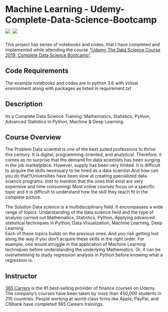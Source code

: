 # Machine Learning - Udemy-Complete-Data-Science-Bootcamp [![](https://img.shields.io/github/license/sourcerer-io/hall-of-fame.svg?colorB=ff0000)](https://github.com/rsanimeshUdemy-Complete-Data-Science-Bootcamp/blob/master/LICENSE.txt)  [![](https://img.shields.io/badge/Rahul-Sinha-brightgreen.svg?colorB=ff0000)](https://rahulkrsinha.github.io/)

This project has series of notebooks and codes, that I have completed and implemented while attending the course ["Udemy The Data Science Course 2019: Complete Data Science Bootcamp"](https://www.udemy.com/the-data-science-course-complete-data-science-bootcamp/).

## Code Requirements
The example notebooks and codes are in python 3.6 with virtual environment along with packages as listed in requirement.txt

## Description

Its a Complete Data Science Training: Mathematics, Statistics, Python, Advanced Statistics in Python, Machine & Deep Learning.

## Course Overview

The Problem
Data scientist is one of the best suited professions to thrive this century. It is digital, programming-oriented, and analytical. Therefore, it comes as no surprise that the demand for data scientists has been surging in the job marketplace.
However, supply has been very limited. It is difficult to acquire the skills necessary to be hired as a data scientist.And how can you do that?Universities have been slow at creating specialized data science programs. (not to mention that the ones that exist are very expensive and time consuming)
Most online courses focus on a specific topic and it is difficult to understand how the skill they teach fit in the complete picture.

The Solution
Data science is a multidisciplinary field. It encompasses a wide range of topics.
Understanding of the data science field and the type of analysis carried out Mathematics, Statistics, Python, Applying advanced statistical techniques in Python, Data Visualization, Machine Learning, Deep Learning  
Each of these topics builds on the previous ones. And you risk getting lost along the way if you don’t acquire these skills in the right order. For example, one would struggle in the application of Machine Learning techniques before understanding the underlying Mathematics. Or, it can be overwhelming to study regression analysis in Python before knowing what a regression is. 

## Instructor

[365 Carrers](https://www.udemy.com/user/365careers/) is the #1 best-selling provider of finance courses on Udemy. The company’s courses have been taken by more than 450,000 students in 210 countries. People working at world-class firms like Apple, PayPal, and Citibank have completed 365 Careers trainings.
